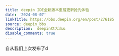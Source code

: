 ```yaml
---
title: deepin IDE全新版本重磅更新抢先体验
date: '2024-08-07'
linkTitle: https://bbs.deepin.org/en/post/276185
source: deepin_bbs
description:  deepin商店流云 
disable_comments: true
---
```

自从我们上次发布了d
